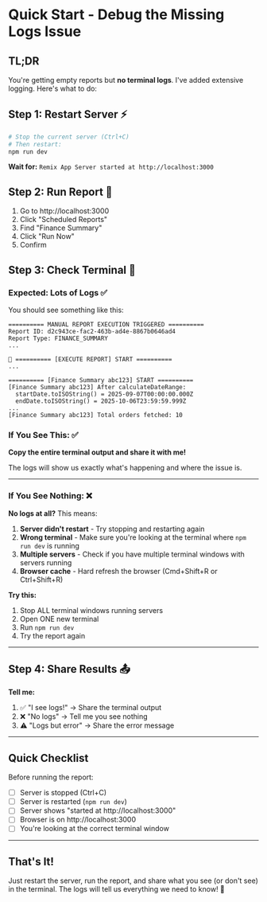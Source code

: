 # Quick Start - Debug the Missing Logs Issue

## TL;DR

You're getting empty reports but **no terminal logs**. I've added extensive logging. Here's what to do:

## Step 1: Restart Server ⚡

```bash
# Stop the current server (Ctrl+C)
# Then restart:
npm run dev
```

**Wait for:** `Remix App Server started at http://localhost:3000`

## Step 2: Run Report 🚀

1. Go to http://localhost:3000
2. Click "Scheduled Reports"
3. Find "Finance Summary"
4. Click "Run Now"
5. Confirm

## Step 3: Check Terminal 👀

### Expected: Lots of Logs ✅

You should see something like this:

```
========== MANUAL REPORT EXECUTION TRIGGERED ==========
Report ID: d2c943ce-fac2-463b-ad4e-8867b0646ad4
Report Type: FINANCE_SUMMARY
...

🚀 ========== [EXECUTE REPORT] START ==========
...

========== [Finance Summary abc123] START ==========
[Finance Summary abc123] After calculateDateRange:
  startDate.toISOString() = 2025-09-07T00:00:00.000Z
  endDate.toISOString() = 2025-10-06T23:59:59.999Z
...
[Finance Summary abc123] Total orders fetched: 10
```

### If You See This: ✅

**Copy the entire terminal output and share it with me!**

The logs will show us exactly what's happening and where the issue is.

---

### If You See Nothing: ❌

**No logs at all?** This means:

1. **Server didn't restart** - Try stopping and restarting again
2. **Wrong terminal** - Make sure you're looking at the terminal where `npm run dev` is running
3. **Multiple servers** - Check if you have multiple terminal windows with servers running
4. **Browser cache** - Hard refresh the browser (Cmd+Shift+R or Ctrl+Shift+R)

**Try this:**
1. Stop ALL terminal windows running servers
2. Open ONE new terminal
3. Run `npm run dev`
4. Try the report again

---

## Step 4: Share Results 📤

**Tell me:**
1. ✅ "I see logs!" → Share the terminal output
2. ❌ "No logs" → Tell me you see nothing
3. ⚠️ "Logs but error" → Share the error message

---

## Quick Checklist

Before running the report:

- [ ] Server is stopped (Ctrl+C)
- [ ] Server is restarted (`npm run dev`)
- [ ] Server shows "started at http://localhost:3000"
- [ ] Browser is on http://localhost:3000
- [ ] You're looking at the correct terminal window

---

## That's It!

Just restart the server, run the report, and share what you see (or don't see) in the terminal. The logs will tell us everything we need to know! 🎯

